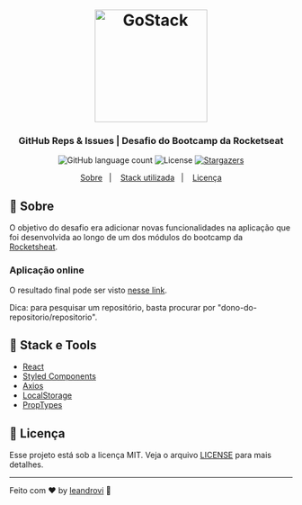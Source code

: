 <h1 align="center">
    <img alt="GoStack" src="https://rocketseat-cdn.s3-sa-east-1.amazonaws.com/bootcamp-header.png" width="200px" />
</h1>

<h3 align="center">
  GitHub Reps & Issues | Desafio do Bootcamp da Rocketseat
</h3>

<p align="center">
  <img alt="GitHub language count" src="https://img.shields.io/github/languages/count/leandrovi/github-reps?color=%2304D361">

  <img alt="License" src="https://img.shields.io/badge/license-MIT-%2304D361">

  <a href="https://github.com/leandrovi/github-reps/stargazers">
    <img alt="Stargazers" src="https://img.shields.io/github/stars/leandrovi/github-reps?style=social">
  </a>
</p>

<p align="center">
  <a href="#rocket-sobre">Sobre</a>&nbsp;&nbsp;&nbsp;|&nbsp;&nbsp;&nbsp;
  <a href="#wrench-stack-e-tools">Stack utilizada</a>&nbsp;&nbsp;&nbsp;|&nbsp;&nbsp;&nbsp;
  <a href="#memo-licença">Licença</a>
</p>

## :rocket: Sobre

O objetivo do desafio era adicionar novas funcionalidades na aplicação que foi desenvolvida ao longo de um dos módulos do bootcamp da [Rocketsheat](https://github.com/Rocketseat).

### Aplicação online

O resultado final pode ser visto [nesse link](https://clever-hodgkin-6c5827.netlify.com/).

Dica: para pesquisar um repositório, basta procurar por "dono-do-repositorio/repositorio".

## :wrench: Stack e Tools

- [React](https://reactjs.org/)
- [Styled Components](https://nextjs.org/learn/basics/styling-components)
- [Axios](https://github.com/axios/axios)
- [LocalStorage](https://developer.mozilla.org/en-US/docs/Web/API/Web_Storage_API/Using_the_Web_Storage_API)
- [PropTypes](https://reactjs.org/docs/typechecking-with-proptypes.html)

## :memo: Licença

Esse projeto está sob a licença MIT. Veja o arquivo [LICENSE](LICENSE.md) para mais detalhes.

---

Feito com ♥ by [leandrovi](https://github.com/leandrovi) :wave:
